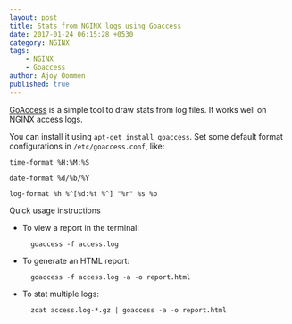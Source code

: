 ```yaml
---
layout: post
title: Stats from NGINX logs using Goaccess
date: 2017-01-24 06:15:28 +0530
category: NGINX
tags:
    - NGINX
    - Goaccess
author: Ajoy Oommen
published: true
---
```

[GoAccess](https://goaccess.io/) is a simple tool to draw stats from log files. It works well on NGINX access logs.

You can install it using `apt-get install goaccess`. Set some default format configurations in `/etc/goaccess.conf`, like:


    time-format %H:%M:%S

    date-format %d/%b/%Y

    log-format %h %^[%d:%t %^] "%r" %s %b

Quick usage instructions

* To view a report in the terminal:

        goaccess -f access.log

* To generate an HTML report:

        goaccess -f access.log -a -o report.html

* To stat multiple logs:

        zcat access.log-*.gz | goaccess -a -o report.html